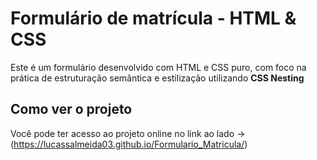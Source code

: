 # Formulário de matrícula - HTML & CSS

Este é um formulário desenvolvido com HTML e CSS puro, com foco na prática de estruturação semântica e estilização utilizando
**CSS Nesting**

## Como ver o projeto

Você pode ter acesso ao projeto online no link ao lado -> (https://lucassalmeida03.github.io/Formulario_Matricula/)
                                                           
